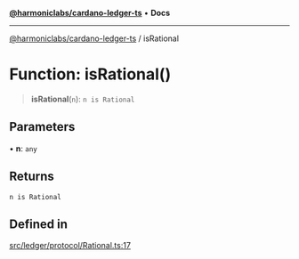 [**@harmoniclabs/cardano-ledger-ts**](../README.md) • **Docs**

***

[@harmoniclabs/cardano-ledger-ts](../globals.md) / isRational

# Function: isRational()

> **isRational**(`n`): `n is Rational`

## Parameters

• **n**: `any`

## Returns

`n is Rational`

## Defined in

[src/ledger/protocol/Rational.ts:17](https://github.com/HarmonicLabs/cardano-ledger-ts/blob/94dd590ffe94133126b0d8d49920fc7b002e1975/src/ledger/protocol/Rational.ts#L17)
